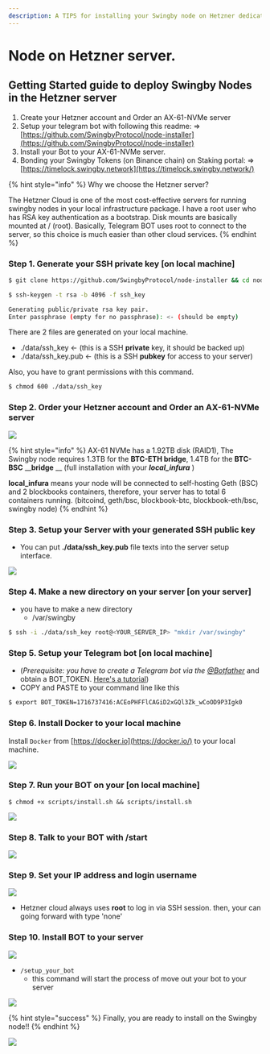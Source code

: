 ```yaml
---
description: A TIPS for installing your Swingby node on Hetzner dedicated servers.
---
```


# Node on Hetzner server.

## Getting Started guide to deploy Swingby Nodes in the Hetzner server

1. Create your Hetzner account and Order an AX-61-NVMe server 
2. Setup your telegram bot with following this readme: =&gt; [https://github.com/SwingbyProtocol/node-installer](https://github.com/SwingbyProtocol/node-installer)
3.  Install your Bot to your AX-61-NVMe server.
4. Bonding your Swingby Tokens \(on Binance chain\) on Staking portal: =&gt; [https://timelock.swingby.network](https://timelock.swingby.network/)

{% hint style="info" %}
Why we choose the Hetzner server?  
  
The Hetzner Cloud is one of the most cost-effective servers for running swingby nodes in your local infrastructure package. I have a root user who has RSA key authentication as a bootstrap. Disk mounts are basically mounted at / \(root\). Basically, Telegram BOT uses root to connect to the server, so this choice is much easier than other cloud services.
{% endhint %}

### Step 1. Generate your SSH private key \[on local machine\]

```bash
$ git clone https://github.com/SwingbyProtocol/node-installer && cd node-installer
```

```bash
$ ssh-keygen -t rsa -b 4096 -f ssh_key   
```

```bash
Generating public/private rsa key pair.
Enter passphrase (empty for no passphrase): <- (should be empty)

```

There are 2 files are generated on your local machine. 

* ./data/ssh\_key  &lt;- \(this is a SSH **private** key, it should be backed up\)
* ./data/ssh\_key.pub   &lt;- \(this is a SSH **pubkey** for access to your server\)

Also, you have to grant permissions with this command.

```bash
$ chmod 600 ./data/ssh_key   
```

### Step 2. Order your Hetzner account and Order an AX-61-NVMe server 

![](../../.gitbook/assets/image%20%2825%29.png)

{% hint style="info" %}
 AX-61 NVMe has a 1.92TB disk \(RAID1\), The Swingby node requires 1.3TB for the **BTC-ETH bridge**, 1.4TB for the **BTC-BSC** __**bridge** __ \(full installation with your _**local\_infura**_ \)  
  
**local\_infura** means your node will be connected to self-hosting Geth \(BSC\) and 2 blockbooks containers, therefore, your server has to total 6 containers running. \(bitcoind, geth/bsc, blockbook-btc, blockbook-eth/bsc, swingby node\)
{% endhint %}

### Step 3. Setup your Server with your generated SSH public key

* You can put **./data/ssh\_key.pub** file texts into the server setup interface.

![](../../.gitbook/assets/image%20%2834%29.png)

### Step 4. Make a new directory on your server \[on your server\]

* you have to make a new directory 
  * /var/swingby

```bash
$ ssh -i ./data/ssh_key root@<YOUR_SERVER_IP> "mkdir /var/swingby" 
```

### Step 5. Setup your Telegram bot  \[on local machine\]

* \(_Prerequisite: you have to create a Telegram bot via the_ [_@Botfather_](https://t.me/botfather) and obtain a BOT\_TOKEN. [Here's a tutorial](https://www.siteguarding.com/en/how-to-get-telegram-bot-api-token)\) 
* COPY and PASTE to your command line like this

```bash
$ export BOT_TOKEN=1716737416:ACEoPHFFlCAGiD2xGQl3Zk_wCoOD9P3Igk0
```

### Step 6. Install Docker to your local machine

Install `Docker` from [https://docker.io](https://docker.io/) to your local machine. 

![](../../.gitbook/assets/image%20%2831%29.png)

### Step 7. Run your BOT on your \[on local machine\]

```text
$ chmod +x scripts/install.sh && scripts/install.sh
```

![](../../.gitbook/assets/image%20%2830%29.png)

### Step 8. Talk to your BOT with /start

![](../../.gitbook/assets/image%20%2833%29.png)

### Step 9. Set your IP address and login username 

![](../../.gitbook/assets/image%20%2829%29.png)

* Hetzner cloud always uses **root** to log in via SSH session. then, your can going forward with type 'none' 

### Step 10. Install BOT to your server

![](../../.gitbook/assets/image%20%2828%29.png)

* `/setup_your_bot`  
  * this command will start the process of move out your bot to your server

![](../../.gitbook/assets/image%20%2832%29.png)

{% hint style="success" %}
Finally, you are ready to install on the Swingby node!!
{% endhint %}

![](../../.gitbook/assets/image%20%2835%29.png)

